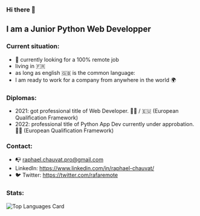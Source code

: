### Hi there 👋

## I am a Junior Python Web Developper

### Current situation:

- 🔭 currently looking for a 100% remote job
- living in 🇫🇷
- as long as english 🇬🇧 is the common language:  
- I am ready to work for a company from anywhere in the world 🌍

### Diplomas:

- 2021: got professional title of Web Developer. 👨‍🎓 / 🇪🇺 (European Qualification Framework)
- 2022: professional title of Python App Dev currently under approbation. 👨‍🎓 (European Qualification Framework)
  
### Contact:

- 📭 raphael.chauvat.pro@gmail.com
- LinkedIn: https://www.linkedin.com/in/raphael-chauvat/
- 🐦 Twitter: https://twitter.com/rafaremote
  
### Stats:

![Top Languages Card](https://github-readme-stats.vercel.app/api/top-langs/?username=rafaremote)
